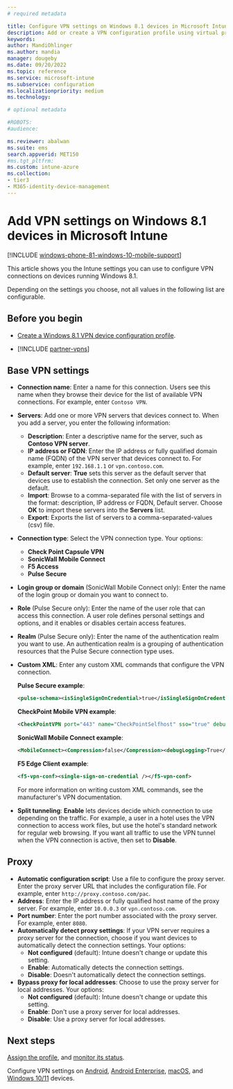 ```yaml
---
# required metadata

title: Configure VPN settings on Windows 8.1 devices in Microsoft Intune
description: Add or create a VPN configuration profile using virtual private network (VPN) configuration settings, including the connection details, and the proxy settings to include IP or FQDN address, and TCP port in Microsoft Intune on devices running Windows 8.1.
keywords:
author: MandiOhlinger
ms.author: mandia
manager: dougeby
ms.date: 09/20/2022
ms.topic: reference
ms.service: microsoft-intune
ms.subservice: configuration
ms.localizationpriority: medium
ms.technology:

# optional metadata

#ROBOTS:
#audience:

ms.reviewer: abalwan
ms.suite: ems
search.appverid: MET150
#ms.tgt_pltfrm:
ms.custom: intune-azure
ms.collection:
- tier3
- M365-identity-device-management
---
```


# Add VPN settings on Windows 8.1 devices in Microsoft Intune

[!INCLUDE [windows-phone-81-windows-10-mobile-support](../includes/windows-phone-81-windows-10-mobile-support.md)]

This article shows you the Intune settings you can use to configure VPN connections on devices running Windows 8.1.

Depending on the settings you choose, not all values in the following list are configurable.

## Before you begin

- [Create a Windows 8.1 VPN device configuration profile](vpn-settings-configure.md).

- [!INCLUDE [partner-vpns](../includes/partner-vpns.md)]

## Base VPN settings

- **Connection name**: Enter a name for this connection. Users see this name when they browse their device for the list of available VPN connections. For example, enter `Contoso VPN`.
- **Servers**: Add one or more VPN servers that devices connect to. When you add a server, you enter the following information:
  - **Description**: Enter a descriptive name for the server, such as **Contoso VPN server**.
  - **IP address or FQDN**: Enter the IP address or fully qualified domain name (FQDN) of the VPN server that devices connect to. For example, enter `192.168.1.1` or `vpn.contoso.com`.
  - **Default server**: **True** sets this server as the default server that devices use to establish the connection. Set only one server as the default.
  - **Import**: Browse to a comma-separated file with the list of servers in the format: description, IP address or FQDN, Default server. Choose **OK** to import these servers into the **Servers** list.
  - **Export**: Exports the list of servers to a comma-separated-values (csv) file.

- **Connection type**: Select the VPN connection type. Your options:
  - **Check Point Capsule VPN**
  - **SonicWall Mobile Connect**
  - **F5 Access**
  - **Pulse Secure**

<!--- **Fingerprint** (Check Point Capsule VPN only): Specify a string (for example, "Contoso Fingerprint Code") that will be used to verify that the VPN server can be trusted. A fingerprint can be sent to the client so it knows to trust any server that presents the same fingerprint when connecting. If the device doesn't already have the fingerprint, it will prompt the user to trust the VPN server that they are connecting to while showing the fingerprint. (The user manually verifies the fingerprint and chooses **trust** to connect.) --->

- **Login group or domain** (SonicWall Mobile Connect only): Enter the name of the login group or domain you want to connect to.

- **Role** (Pulse Secure only): Enter the name of the user role that can access this connection. A user role defines personal settings and options, and it enables or disables certain access features.

- **Realm** (Pulse Secure only): Enter the name of the authentication realm you want to use. An authentication realm is a grouping of authentication resources that the Pulse Secure connection type uses.

- **Custom XML**: Enter any custom XML commands that configure the VPN connection.

  **Pulse Secure example**:

  ```xml
  <pulse-schema><isSingleSignOnCredential>true</isSingleSignOnCredential></pulse-schema>
  ```

  **CheckPoint Mobile VPN example**:

  ```xml
  <CheckPointVPN port="443" name="CheckPointSelfhost" sso="true" debug="3" />
  ```

  **SonicWall Mobile Connect example**:

  ```xml
  <MobileConnect><Compression>false</Compression><debugLogging>True</debugLogging><packetCapture>False</packetCapture></MobileConnect>
  ```

  **F5 Edge Client example**:

  ```xml
  <f5-vpn-conf><single-sign-on-credential /></f5-vpn-conf>
  ```

  For more information on writing custom XML commands, see the manufacturer's VPN documentation.

- **Split tunneling**: **Enable** lets devices decide which connection to use depending on the traffic. For example, a user in a hotel uses the VPN connection to access work files, but use the hotel's standard network for regular web browsing. If you want all traffic to use the VPN tunnel when the VPN connection is active, then set to **Disable**.

## Proxy

- **Automatic configuration script**: Use a file to configure the proxy server. Enter the proxy server URL that includes the configuration file. For example, enter `http://proxy.contoso.com/pac`.
- **Address**: Enter the IP address or fully qualified host name of the proxy server. For example, enter `10.0.0.3` or `vpn.contoso.com`.
- **Port number**: Enter the port number associated with the proxy server. For example, enter `8080`.
- **Automatically detect proxy settings**: If your VPN server requires a proxy server for the connection, choose if you want devices to automatically detect the connection settings. Your options:
  - **Not configured** (default): Intune doesn't change or update this setting.
  - **Enable**: Automatically detects the connection settings.
  - **Disable**: Doesn't automatically detect the connection settings.
- **Bypass proxy for local addresses**: Choose to use the proxy server for local addresses. Your options:
  - **Not configured** (default): Intune doesn't change or update this setting.
  - **Enable**: Don't use a proxy server for local addresses.
  - **Disable**: Use a proxy server for local addresses.

## Next steps

[Assign the profile](device-profile-assign.md), and [monitor its status](device-profile-monitor.md).

Configure VPN settings on [Android](vpn-settings-android.md), [Android Enterprise](vpn-settings-android-enterprise.md), [macOS](vpn-settings-macos.md), and [Windows 10/11](vpn-settings-windows-10.md) devices.
